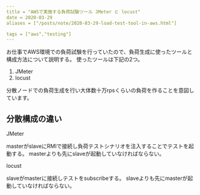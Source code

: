 ```yaml
---
title = "AWSで実施する負荷試験ツール JMeter と locust"
date = 2020-03-29
aliases = ["/posts/note/2020-03-29-load-test-tool-in-aws.html"]

tags = ["aws","testing"]
---
```


お仕事でAWS環境での負荷試験を行っていたので、負荷生成に使ったツールと構成方法について説明する。
使ったツールは下記の2つ。

1. JMeter
2. locust

分散ノードでの負荷生成を行い大体数十万rpsくらいの負荷を作ることを意図しています。

## 分散構成の違い

JMeter

masterがslaveにRMIで接続し負荷テストシナリオを注入することでテストを起動する。
masterよりも先にslaveが起動していなければならない。

locust

slaveがmasterに接続しテストをsubscribeする。
slaveよりも先にmasterが起動していなければならない。
